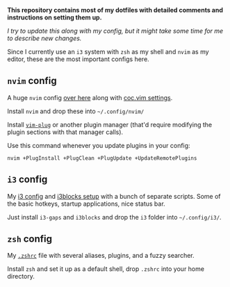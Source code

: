 **This repository contains most of my dotfiles with detailed comments and instructions on setting them up.**

*I try to update this along with my config, but it might take some time for me to describe new changes.*

Since I currently use an `i3` system with `zsh` as my shell and `nvim` as my editor, these are the most important configs here.

## `nvim` config

A huge `nvim` config [over here](nvim/init.vim) along with [coc.vim settings](nvim/coc-settings.json).

Install `nvim` and drop these into `~/.config/nvim/`

Install [`vim-plug`](https://github.com/junegunn/vim-plug) or another plugin 
manager (that'd require modifying the plugin sections with that manager calls).

Use this command whenever you update plugins in your config:
```
nvim +PlugInstall +PlugClean +PlugUpdate +UpdateRemotePlugins
```

## `i3` config

My [i3 config](i3/config) and [i3blocks setup](i3/i3blocks.conf) with a bunch 
of separate scripts. Some of the basic hotkeys, startup applications, nice
status bar.

Just install `i3-gaps` and `i3blocks` and drop the `i3` folder into `~/.config/i3/`.

## `zsh` config

My [`.zshrc`](zsh/.zshrc) file with several aliases, plugins, and a fuzzy searcher.

Install `zsh` and set it up as a default shell, drop `.zshrc` into your home directory.
